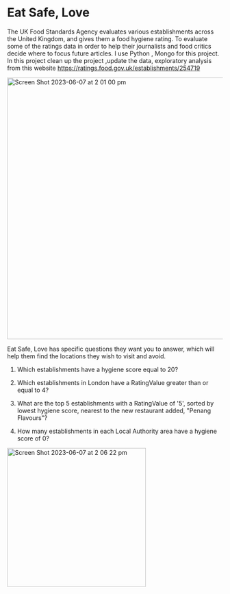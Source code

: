 # Eat Safe, Love

The UK Food Standards Agency evaluates various establishments across the United Kingdom, and gives them a food hygiene rating. To evaluate some of the ratings data in order to help their journalists and food critics decide where to focus future articles.
I use Python , Mongo for this project. 
In this project clean up the project ,update the data,  exploratory analysis from this website https://ratings.food.gov.uk/establishments/254719

<img width="611" alt="Screen Shot 2023-06-07 at 2 01 00 pm" src="https://github.com/gulcan7414/nosql-challenge/assets/123443605/9ce9ef28-f3ef-412c-88f1-3a40743250a3">

Eat Safe, Love has specific questions they want you to answer, which will help them find the locations they wish to visit and avoid.

 1. Which establishments have a hygiene score equal to 20?

2. Which establishments in London have a RatingValue greater than or equal to 4?


3. What are the top 5 establishments with a RatingValue of '5', sorted by lowest hygiene score, nearest to the new restaurant added, "Penang Flavours"?


5. How many establishments in each Local Authority area have a hygiene score of 0?

<img width="324" alt="Screen Shot 2023-06-07 at 2 06 22 pm" src="https://github.com/gulcan7414/nosql-challenge/assets/123443605/594818ac-4f63-4cb1-b451-c4c3bb47e685">


